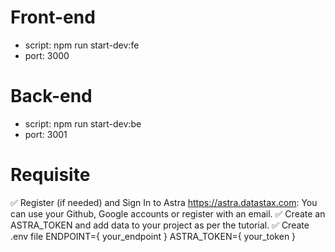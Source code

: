 # Front-end
  - script: npm run start-dev:fe
  - port: 3000
# Back-end
  - script: npm run start-dev:be
  - port: 3001
# Requisite
  ✅ Register (if needed) and Sign In to Astra https://astra.datastax.com: You can use your Github, Google accounts or register with an email.
  ✅ Create an ASTRA_TOKEN and add data to your project as per the tutorial.
  ✅ Create .env file
      ENDPOINT={ your_endpoint }
      ASTRA_TOKEN={ your_token }
